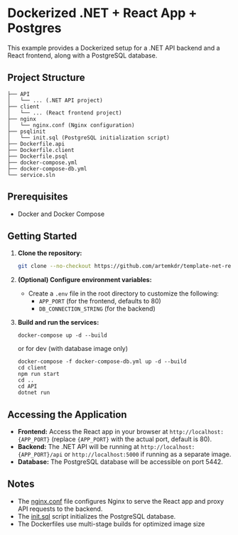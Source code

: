 # Dockerized .NET + React App + Postgres

This example provides a Dockerized setup for a .NET API backend and a React frontend, along with a PostgreSQL database.

## Project Structure
```
├── API
│   └── ... (.NET API project)
├── client
│   └── ... (React frontend project)
├── nginx
│   └── nginx.conf (Nginx configuration)
├── psqlinit
│   └── init.sql (PostgreSQL initialization script)
├── Dockerfile.api
├── Dockerfile.client
├── Dockerfile.psql
├── docker-compose.yml
├── docker-compose-db.yml
└── service.sln

```

## Prerequisites

- Docker and Docker Compose

## Getting Started

1. **Clone the repository:**

   ```bash
   git clone --no-checkout https://github.com/artemkdr/template-net-react-postgres   
   ```
2. **(Optional) Configure environment variables:**
    * Create a `.env` file in the root directory to customize the following:
        * `APP_PORT` (for the frontend, defaults to 80)
        * `DB_CONNECTION_STRING` (for the backend)

3. **Build and run the services:**
    ```
    docker-compose up -d --build
    ```
    or for dev (with database image only)
    ```
    docker-compose -f docker-compose-db.yml up -d --build
    cd client    
    npm run start
    cd ..
    cd API
    dotnet run
    ```

## Accessing the Application
* **Frontend:** Access the React app in your browser at `http://localhost:{APP_PORT}` (replace `{APP_PORT}` with the actual port, default is 80).
* **Backend:** The .NET API will be running at `http://localhost:{APP_PORT}/api` or `http://localhost:5000` if running as a separate image.
* **Database:** The PostgreSQL database will be accessible on port 5442.

## Notes
* The [nginx.conf](nginx/nginx.conf) file configures Nginx to serve the React app and proxy API requests to the backend.
* The [init.sql](psqlinit/init.sql) script initializes the PostgreSQL database.
* The Dockerfiles use multi-stage builds for optimized image size